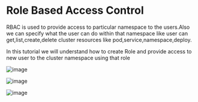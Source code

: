 # Role Based Access Control

RBAC is used to provide access to particular namespace to the users.Also we can specify what the user can do within that namespace like user can get,list,create,delete cluster resources like pod,service,namespace,deploy.

In this tutorial we will understand how to create Role and provide access to new user to the cluster namespace using that role

![image](https://user-images.githubusercontent.com/76647860/150096829-b189498b-a37c-41e0-9d3a-cfbabf7894ed.png) 

![image](https://user-images.githubusercontent.com/76647860/150098708-d05cbfdf-771a-4c0b-ba75-7b7c641d6e87.png)

![image](https://user-images.githubusercontent.com/76647860/150099561-83e1e910-643e-4b43-8617-da25ded245d1.png)


